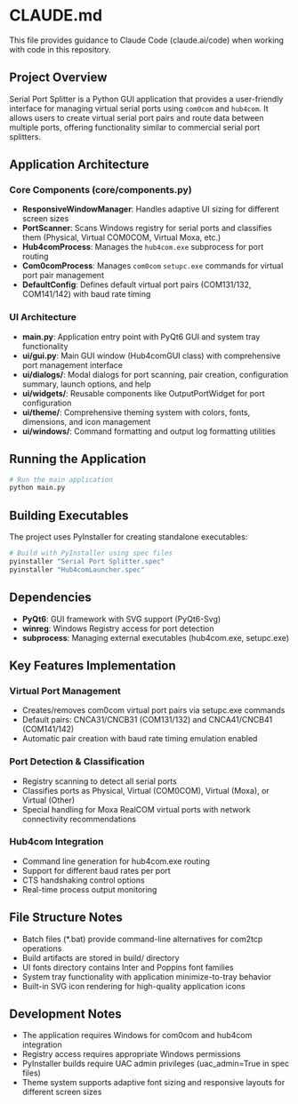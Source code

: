 # CLAUDE.md

This file provides guidance to Claude Code (claude.ai/code) when working with code in this repository.

## Project Overview

Serial Port Splitter is a Python GUI application that provides a user-friendly interface for managing virtual serial ports using `com0com` and `hub4com`. It allows users to create virtual serial port pairs and route data between multiple ports, offering functionality similar to commercial serial port splitters.

## Application Architecture

### Core Components (core/components.py)
- **ResponsiveWindowManager**: Handles adaptive UI sizing for different screen sizes
- **PortScanner**: Scans Windows registry for serial ports and classifies them (Physical, Virtual COM0COM, Virtual Moxa, etc.)
- **Hub4comProcess**: Manages the `hub4com.exe` subprocess for port routing
- **Com0comProcess**: Manages `com0com` `setupc.exe` commands for virtual port pair management
- **DefaultConfig**: Defines default virtual port pairs (COM131/132, COM141/142) with baud rate timing

### UI Architecture
- **main.py**: Application entry point with PyQt6 GUI and system tray functionality
- **ui/gui.py**: Main GUI window (Hub4comGUI class) with comprehensive port management interface
- **ui/dialogs/**: Modal dialogs for port scanning, pair creation, configuration summary, launch options, and help
- **ui/widgets/**: Reusable components like OutputPortWidget for port configuration
- **ui/theme/**: Comprehensive theming system with colors, fonts, dimensions, and icon management
- **ui/windows/**: Command formatting and output log formatting utilities

## Running the Application

```bash
# Run the main application
python main.py
```

## Building Executables

The project uses PyInstaller for creating standalone executables:

```bash
# Build with PyInstaller using spec files
pyinstaller "Serial Port Splitter.spec"
pyinstaller "Hub4comLauncher.spec"
```

## Dependencies

- **PyQt6**: GUI framework with SVG support (PyQt6-Svg)
- **winreg**: Windows Registry access for port detection
- **subprocess**: Managing external executables (hub4com.exe, setupc.exe)

## Key Features Implementation

### Virtual Port Management
- Creates/removes com0com virtual port pairs via setupc.exe commands
- Default pairs: CNCA31/CNCB31 (COM131/132) and CNCA41/CNCB41 (COM141/142)
- Automatic pair creation with baud rate timing emulation enabled

### Port Detection & Classification
- Registry scanning to detect all serial ports
- Classifies ports as Physical, Virtual (COM0COM), Virtual (Moxa), or Virtual (Other)
- Special handling for Moxa RealCOM virtual ports with network connectivity recommendations

### Hub4com Integration
- Command line generation for hub4com.exe routing
- Support for different baud rates per port
- CTS handshaking control options
- Real-time process output monitoring

## File Structure Notes

- Batch files (*.bat) provide command-line alternatives for com2tcp operations
- Build artifacts are stored in build/ directory
- UI fonts directory contains Inter and Poppins font families
- System tray functionality with application minimize-to-tray behavior
- Built-in SVG icon rendering for high-quality application icons

## Development Notes

- The application requires Windows for com0com and hub4com integration
- Registry access requires appropriate Windows permissions
- PyInstaller builds require UAC admin privileges (uac_admin=True in spec files)
- Theme system supports adaptive font sizing and responsive layouts for different screen sizes